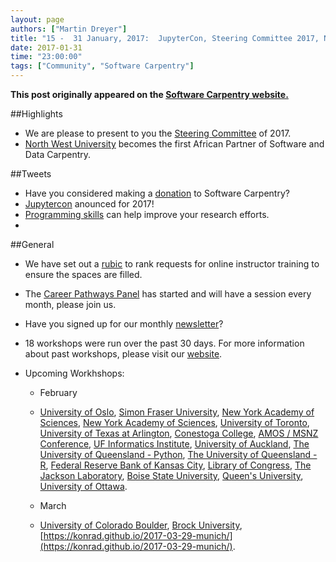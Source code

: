 ```yaml
---
layout: page
authors: ["Martin Dreyer"]
title: "15 -  31 January, 2017:  JupyterCon, Steering Committee 2017, North West University, Programming skills ."
date: 2017-01-31
time: "23:00:00"
tags: ["Community", "Software Carpentry"]
---
```


<p><b>This post originally appeared on the <a href="https://software-carpentry.org/">Software Carpentry website.</a></b></p>

##Highlights

* We are please to present to you the [Steering Committee]({{site.baseurl}}/blog/2017/01/announcing-the-2017-steering-committee.html) of 2017.
* [North West University]({{site.baseurl}}/blog/2017/01/first-african-partner.html) becomes the first African Partner of Software and Data Carpentry.

##Tweets
* Have you considered making a [donation](https://www.flipcause.com/secure/donate/MjI2Mg==) to Software Carpentry?
* [Jupytercon](https://conferences.oreilly.com/jupyter/jup-ny) anounced for 2017!
* [Programming skills](http://www.nature.com/nature/journal/v541/n7638/full/nj7638-563a.html) can help improve your research efforts.
* 

##General
* We have set out a [rubic]({{site.baseurl}}/blog/2017/01/rubric-for-open-training.html) to rank requests for online instructor training to ensure the spaces are filled.
* The [Career Pathways Panel]({{site.baseurl}}/blog/2017/01/first-panel.html) has started and will have a session every month, please join us.
* Have you signed up for our monthly [newsletter](http://software-carpentry.us14.list-manage.com/subscribe?u=46d7513c798c6bd41e5f58f4a&id=50c3e6d6fe)?

* 18 workshops were run over the past 30 days. For more information about past workshops, please visit our [website]({{site.baseurl}}/workshops/past/). 
* Upcoming Workhshops:

  * February
  * [University of Oslo](https://uio-carpentry.github.io/2017-02-01-swc/), [Simon Fraser University](http://bgran.de/2017-02-02-SFU/), [New York Academy of Sciences](https://noamross.github.io/2017-02-03-nyas-r/), [New York Academy of Sciences](https://jasonpell.github.io/2017-02-03-nyas_python/), [University of Toronto](https://uoftcoders.github.io/2017-02-03-utoronto/), [University of Texas at Arlington](https://annawilliford.github.io/2017-02-04-UTA/), [Conestoga College](https://ppomorsk.github.io/2017-02-04-conestoga/), [AMOS / MSNZ Conference](https://damienirving.github.io/2017-02-05-amos/), [UF Informatics Institute](https://acislab.github.io/2017-02-06-UF-Informatics-Institute/), [University of Auckland](https://uoa-eresearch.github.io/2017-02-07-uoa/), [The University of Queensland - Python](https://bio-swc-bne.github.io/2017-08-01-resbazp/), [The University of Queensland - R](https://bio-swc-bne.github.io/2017-08-01-resbazr/),  [Federal Reserve Bank of Kansas City](https://butterflyology.github.io/2017-02-14-kcfrb/), [Library of Congress](https://oulib-swc.github.io/2017-02-15-loc/), [The Jackson Laboratory](https://smcclatchy.github.io/2017-02-16-barHarbor/), [Boise State University](https://bsurc.github.io/2017-02-16-rc-days/), [Queen's University](https://cac-staff.github.io/swc-queens-2017-feb/), [University of Ottawa](https://cac-staff.github.io/swc-uottawa-2017-feb/).
 
  * March
  * [University of Colorado Boulder](https://sarahpapich.github.io/2017-03-13-boulder/), [Brock University](https://computecanada.github.io/2017-03-25-brocku/), [https://konrad.github.io/2017-03-29-munich/](https://konrad.github.io/2017-03-29-munich/).